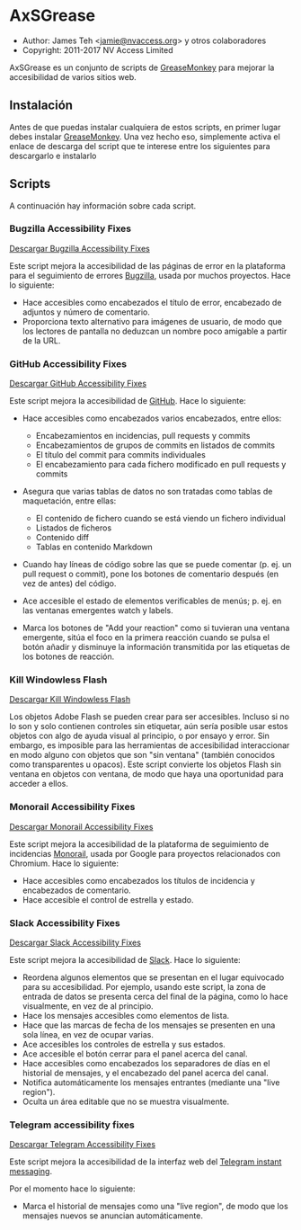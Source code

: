 # AxSGrease

- Author: James Teh &lt;jamie@nvaccess.org&gt; y otros colaboradores
- Copyright: 2011-2017 NV Access Limited

AxSGrease es un conjunto de scripts de [GreaseMonkey](https://addons.mozilla.org/en-US/firefox/addon/greasemonkey/) para mejorar la accesibilidad de varios sitios web.

## Instalación
Antes de que puedas instalar cualquiera de estos scripts, en primer lugar debes instalar [GreaseMonkey](https://addons.mozilla.org/en-US/firefox/addon/greasemonkey/).
Una vez hecho eso, simplemente activa el enlace de descarga del script que te interese entre los siguientes para descargarlo e instalarlo

## Scripts
A continuación hay información sobre cada script.

### Bugzilla Accessibility Fixes
[Descargar Bugzilla Accessibility Fixes](https://github.com/nvaccess/axSGrease/raw/master/BugzillaA11yFixes.user.js)

Este script mejora la accesibilidad de las páginas de error en la plataforma para el seguimiento de errores [Bugzilla](http://www.bugzilla.org/), usada por muchos proyectos.
Hace lo siguiente:

- Hace accesibles como encabezados el título de error, encabezado de adjuntos y número de comentario.
- Proporciona texto alternativo para imágenes de usuario, de modo que los lectores de pantalla no deduzcan un nombre poco amigable a partir de la URL.

### GitHub Accessibility Fixes
[Descargar GitHub Accessibility Fixes](https://github.com/nvaccess/axSGrease/raw/master/GitHubA11yFixes.user.js)

Este script mejora la accesibilidad de [GitHub](https://github.com/).
Hace lo siguiente:

- Hace accesibles como encabezados varios encabezados, entre ellos:

    - Encabezamientos en incidencias, pull requests y commits
    - Encabezamientos de grupos de commits en listados de commits
    - El título del commit para commits individuales
     - El encabezamiento para cada fichero modificado en pull requests y commits
- Asegura que varias tablas de datos no son tratadas como tablas de maquetación, entre ellas:
    - El contenido de fichero cuando se está viendo un fichero individual
    - Listados de ficheros
    - Contenido diff
    - Tablas en contenido Markdown
- Cuando hay líneas de código sobre las que se puede comentar (p. ej. un pull request o commit), pone los botones de comentario después (en vez de antes) del código.
- Ace accesible el estado de elementos verificables de menús; p. ej. en las ventanas emergentes watch y labels.
- Marca los botones de "Add your reaction" como si tuvieran una ventana emergente, sitúa el foco en la primera reacción cuando se pulsa el botón añadir y disminuye la información transmitida por las etiquetas de los botones de reacción.

### Kill Windowless Flash
[Descargar Kill Windowless Flash](https://github.com/nvaccess/axSGrease/raw/master/KillWindowlessFlash.js)

Los objetos Adobe Flash se pueden crear para ser accesibles.
Incluso si no lo son y solo contienen controles sin etiquetar, aún sería posible usar estos objetos con algo de ayuda visual al principio, o por ensayo y error.
Sin embargo, es imposible para las herramientas de accesibilidad interaccionar en modo alguno con objetos que son "sin ventana" (también conocidos como transparentes u opacos).
Este script convierte  los objetos Flash sin ventana en objetos con ventana, de modo que haya una oportunidad para acceder a ellos.

### Monorail Accessibility Fixes
[Descargar Monorail Accessibility Fixes](https://github.com/nvaccess/axSGrease/raw/master/MonorailA11yFixes.user.js)

Este script mejora la accesibilidad de la plataforma de seguimiento de incidencias [Monorail](https://bugs.chromium.org/), usada por Google para proyectos relacionados con Chromium.
Hace lo siguiente:

- Hace accesibles como encabezados los títulos de incidencia y encabezados de comentario.
- Hace accesible el control de estrella y estado.

### Slack Accessibility Fixes
[Descargar Slack Accessibility Fixes](https://github.com/nvaccess/axSGrease/raw/master/SlackA11yFixes.user.js)

Este script mejora la accesibilidad de [Slack](https://www.slack.com/).
Hace lo siguiente:

- Reordena algunos elementos que se presentan en el lugar equivocado para su accesibilidad. Por ejemplo, usando este script, la zona de entrada de datos se presenta cerca del final de la página, como lo hace visualmente, en vez de al principio.
- Hace los mensajes accesibles como elementos de lista.
- Hace que las marcas de fecha de los mensajes se presenten en una sola línea, en vez de ocupar varias.
- Ace accesibles los controles de estrella y sus estados.
- Ace accesible el botón cerrar para el panel acerca del canal.
- Hace accesibles como encabezados los separadores de días en el historial de mensajes, y el encabezado del panel acerca del canal.
- Notifica automáticamente los mensajes entrantes (mediante una "live region").
- Oculta un área editable que no se muestra visualmente.

### Telegram accessibility fixes
[Descargar Telegram Accessibility Fixes](https://github.com/nvaccess/axSGrease/raw/master/TelegramA11yFixes.user.js)

Este script mejora la accesibilidad de la interfaz web del [Telegram instant messaging](https://web.telegram.org/).

Por el momento hace lo siguiente:

- Marca el historial de mensajes como una "live region", de modo que los mensajes nuevos se anuncian automáticamente. 
